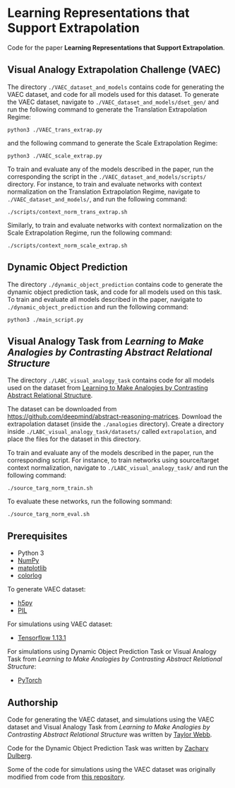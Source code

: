 # Learning Representations that Support Extrapolation

Code for the paper **Learning Representations that Support Extrapolation**.

## Visual Analogy Extrapolation Challenge (VAEC)

The directory `./VAEC_dataset_and_models` contains code for generating the VAEC dataset, and code for all models used for this dataset. To generate the VAEC dataset, navigate to `./VAEC_dataset_and_models/dset_gen/` and run the following command to generate the Translation Extrapolation Regime:
```
python3 ./VAEC_trans_extrap.py
```
and the following command to generate the Scale Extrapolation Regime:
```
python3 ./VAEC_scale_extrap.py
```

To train and evaluate any of the models described in the paper, run the corresponding the script in the `./VAEC_dataset_and_models/scripts/` directory. For instance, to train and evaluate networks with context normalization on the Translation Extrapolation Regime, navigate to `./VAEC_dataset_and_models/`, and run the following command:
```
./scripts/context_norm_trans_extrap.sh
```
Similarly, to train and evaluate networks with context normalization on the Scale Extrapolation Regime, run the following command:
```
./scripts/context_norm_scale_extrap.sh
```

## Dynamic Object Prediction

The directory `./dynamic_object_prediction` contains code to generate the dynamic object prediction task, and code for all models used on this task. To train and evaluate all models described in the paper, navigate to `./dynamic_object_prediction` and run the following command:
```
python3 ./main_script.py
```

## Visual Analogy Task from *Learning to Make Analogies by Contrasting Abstract Relational Structure*

The directory `./LABC_visual_analogy_task` contains code for all models used on the dataset from [Learning to Make Analogies by Contrasting Abstract Relational Structure](https://arxiv.org/abs/1902.00120).

The dataset can be downloaded from https://github.com/deepmind/abstract-reasoning-matrices. Download the extrapolation dataset (inside the `./analogies` directory). Create a directory inside `./LABC_visual_analogy_task/datasets/` called `extrapolation`, and place the files for the dataset in this directory.

To train and evaluate any of the models described in the paper, run the corresponding script. For instance, to train networks using source/target context normalization, navigate to `./LABC_visual_analogy_task/` and run the following command:
```
./source_targ_norm_train.sh
```
To evaluate these networks, run the following sommand:
```
./source_targ_norm_eval.sh
```

## Prerequisites

- Python 3
- [NumPy](https://numpy.org/)
- [matplotlib](https://matplotlib.org/)
- [colorlog](https://github.com/borntyping/python-colorlog)

To generate VAEC dataset:
- [h5py](http://docs.h5py.org/en/latest/)
- [PIL](https://pillow.readthedocs.io/en/3.1.x/installation.html)

For simulations using VAEC dataset:
- [Tensorflow 1.13.1](https://www.tensorflow.org/)

For simulations using Dynamic Object Prediction Task or Visual Analogy Task from *Learning to Make Analogies by Contrasting Abstract Relational Structure*:
- [PyTorch](https://pytorch.org/)

## Authorship

Code for generating the VAEC dataset, and simulations using the VAEC dataset and Visual Analogy Task from *Learning to Make Analogies by Contrasting Abstract Relational Structure* was written by [Taylor Webb](https://github.com/taylorwwebb). 

Code for the Dynamic Object Prediction Task was written by [Zachary Dulberg](https://github.com/zdulbz). 

Some of the code for simulations using the VAEC dataset was originally modified from code from [this repository](https://github.com/clvrai/Relation-Network-Tensorflow).
